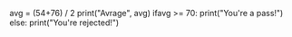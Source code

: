 avg = (54+76) / 2
print("Avrage", avg)
ifavg >= 70:
    print("You're a pass!")
else:
    print("You're rejected!")
